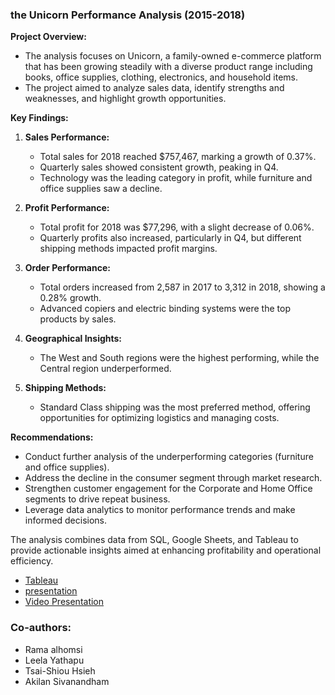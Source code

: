 ### the Unicorn Performance Analysis (2015-2018)

**Project Overview:**
- The analysis focuses on Unicorn, a family-owned e-commerce platform that has been growing steadily with a diverse product range including books, office supplies, clothing, electronics, and household items.
- The project aimed to analyze sales data, identify strengths and weaknesses, and highlight growth opportunities.

**Key Findings:**
1. **Sales Performance:**
   - Total sales for 2018 reached $757,467, marking a growth of 0.37%.
   - Quarterly sales showed consistent growth, peaking in Q4.
   - Technology was the leading category in profit, while furniture and office supplies saw a decline.

2. **Profit Performance:**
   - Total profit for 2018 was $77,296, with a slight decrease of 0.06%.
   - Quarterly profits also increased, particularly in Q4, but different shipping methods impacted profit margins.

3. **Order Performance:**
   - Total orders increased from 2,587 in 2017 to 3,312 in 2018, showing a 0.28% growth.
   - Advanced copiers and electric binding systems were the top products by sales.

4. **Geographical Insights:**
   - The West and South regions were the highest performing, while the Central region underperformed.

5. **Shipping Methods:**
   - Standard Class shipping was the most preferred method, offering opportunities for optimizing logistics and managing costs.

**Recommendations:**
- Conduct further analysis of the underperforming categories (furniture and office supplies).
- Address the decline in the consumer segment through market research.
- Strengthen customer engagement for the Corporate and Home Office segments to drive repeat business.
- Leverage data analytics to monitor performance trends and make informed decisions.

The analysis combines data from SQL, Google Sheets, and Tableau to provide actionable insights aimed at enhancing profitability and operational efficiency.



* [Tableau](https://public.tableau.com/views/UnicornPerformance_17264366963990/UnicornPerformaceMatrix?:language=en-GB&:sid=&:redirect=auth&:display_count=n&:origin=viz_share_link)
* [presentation](https://docs.google.com/presentation/d/1JRWkx2KTinWwg7PV-V23WCsFHsymyf3dRrKuYLhYHjU/edit?usp=sharing) 
* [Video Presentation](https://www.loom.com/share/2017b7336be0499e9ca999e98332cd87?sid=582ba937-7555-4748-9753-2fa8a3e56afa)
  
### Co-authors:
* Rama alhomsi 
* Leela Yathapu
* Tsai-Shiou Hsieh
* Akilan Sivanandham
